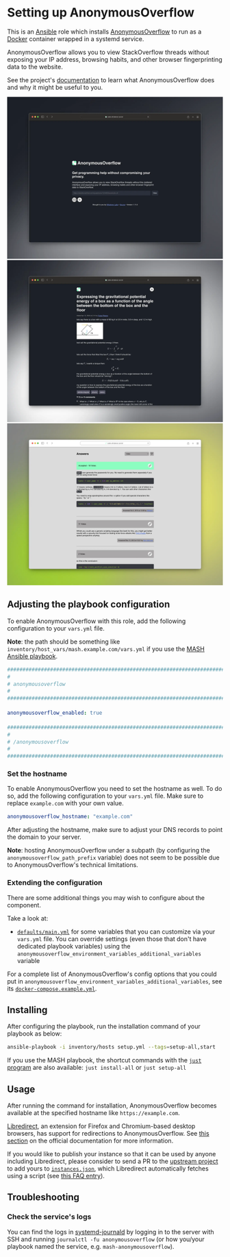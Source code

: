 <!--
SPDX-FileCopyrightText: 2020 - 2024 MDAD project contributors
SPDX-FileCopyrightText: 2020 - 2024 Slavi Pantaleev
SPDX-FileCopyrightText: 2020 Aaron Raimist
SPDX-FileCopyrightText: 2020 Chris van Dijk
SPDX-FileCopyrightText: 2020 Dominik Zajac
SPDX-FileCopyrightText: 2020 Mickaël Cornière
SPDX-FileCopyrightText: 2022 François Darveau
SPDX-FileCopyrightText: 2022 Julian Foad
SPDX-FileCopyrightText: 2022 Warren Bailey
SPDX-FileCopyrightText: 2023 Antonis Christofides
SPDX-FileCopyrightText: 2023 Felix Stupp
SPDX-FileCopyrightText: 2023 Pierre 'McFly' Marty
SPDX-FileCopyrightText: 2024 - 2025 Suguru Hirahara

SPDX-License-Identifier: AGPL-3.0-or-later
-->

# Setting up AnonymousOverflow

This is an [Ansible](https://www.ansible.com/) role which installs [AnonymousOverflow](https://github.com/httpjamesm/AnonymousOverflow) to run as a [Docker](https://www.docker.com/) container wrapped in a systemd service.

AnonymousOverflow allows you to view StackOverflow threads without exposing your IP address, browsing habits, and other browser fingerprinting data to the website.

See the project's [documentation](https://github.com/httpjamesm/AnonymousOverflow/blob/main/README.md) to learn what AnonymousOverflow does and why it might be useful to you.

[<img src="assets/home_dark.webp" title="Home screen in dark mode" width="600">](assets/home_dark.webp) [<img src="assets/question_dark.webp" title="Question in dark mode" width="600">](assets/question_dark.webp) [<img src="assets/answers_light.webp" title="Answer in light mode" width="600">](assets/answers_light.webp)

## Adjusting the playbook configuration

To enable AnonymousOverflow with this role, add the following configuration to your `vars.yml` file.

**Note**: the path should be something like `inventory/host_vars/mash.example.com/vars.yml` if you use the [MASH Ansible playbook](https://github.com/mother-of-all-self-hosting/mash-playbook).

```yaml
########################################################################
#                                                                      #
# anonymousoverflow                                                    #
#                                                                      #
########################################################################

anonymousoverflow_enabled: true

########################################################################
#                                                                      #
# /anonymousoverflow                                                   #
#                                                                      #
########################################################################
```

### Set the hostname

To enable AnonymousOverflow you need to set the hostname as well. To do so, add the following configuration to your `vars.yml` file. Make sure to replace `example.com` with your own value.

```yaml
anonymousoverflow_hostname: "example.com"
```

After adjusting the hostname, make sure to adjust your DNS records to point the domain to your server.

**Note**: hosting AnonymousOverflow under a subpath (by configuring the `anonymousoverflow_path_prefix` variable) does not seem to be possible due to AnonymousOverflow's technical limitations.

### Extending the configuration

There are some additional things you may wish to configure about the component.

Take a look at:

- [`defaults/main.yml`](../defaults/main.yml) for some variables that you can customize via your `vars.yml` file. You can override settings (even those that don't have dedicated playbook variables) using the `anonymousoverflow_environment_variables_additional_variables` variable

For a complete list of AnonymousOverflow's config options that you could put in `anonymousoverflow_environment_variables_additional_variables`, see its [`docker-compose.example.yml`](https://github.com/httpjamesm/AnonymousOverflow/blob/main/docker-compose.example.yml).

## Installing

After configuring the playbook, run the installation command of your playbook as below:

```sh
ansible-playbook -i inventory/hosts setup.yml --tags=setup-all,start
```

If you use the MASH playbook, the shortcut commands with the [`just` program](https://github.com/mother-of-all-self-hosting/mash-playbook/blob/main/docs/just.md) are also available: `just install-all` or `just setup-all`

## Usage

After running the command for installation, AnonymousOverflow becomes available at the specified hostname like `https://example.com`.

[Libredirect](https://libredirect.github.io/), an extension for Firefox and Chromium-based desktop browsers, has support for redirections to AnonymousOverflow. See [this section](https://github.com/httpjamesm/AnonymousOverflow/blob/main/README.md#how-to-make-stack-overflow-links-take-you-to-anonymousoverflow-automatically) on the official documentation for more information.

If you would like to publish your instance so that it can be used by anyone including Libredirect, please consider to send a PR to the [upstream project](https://github.com/httpjamesm/AnonymousOverflow) to add yours to [`instances.json`](https://github.com/httpjamesm/AnonymousOverflow/blob/main/instances.json), which Libredirect automatically fetches using a script (see [this FAQ entry](https://libredirect.github.io/faq.html#where_the_hell_are_those_instances_coming_from)).

## Troubleshooting

### Check the service's logs

You can find the logs in [systemd-journald](https://www.freedesktop.org/software/systemd/man/systemd-journald.service.html) by logging in to the server with SSH and running `journalctl -fu anonymousoverflow` (or how you/your playbook named the service, e.g. `mash-anonymousoverflow`).
